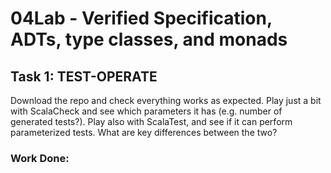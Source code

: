 # 04Lab - Verified Specification, ADTs, type classes, and monads

## Task 1: TEST-OPERATE

Download the repo and check everything works as expected. Play just a bit with ScalaCheck and see which parameters it 
has (e.g. number of generated tests?). Play also with ScalaTest, and see if it can perform parameterized tests. What 
are key differences between the two?

### Work Done:

